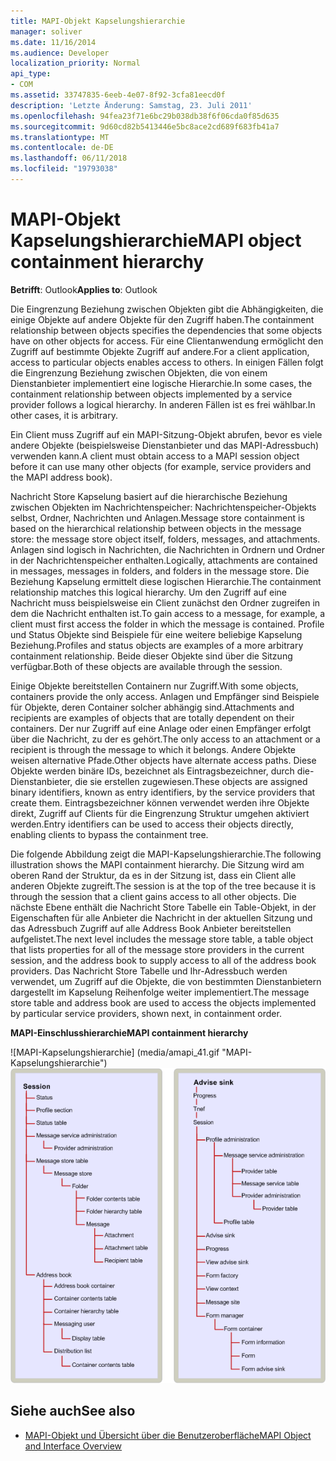 ```yaml
---
title: MAPI-Objekt Kapselungshierarchie
manager: soliver
ms.date: 11/16/2014
ms.audience: Developer
localization_priority: Normal
api_type:
- COM
ms.assetid: 33747835-6eeb-4e07-8f92-3cfa81eecd0f
description: 'Letzte Änderung: Samstag, 23. Juli 2011'
ms.openlocfilehash: 94fea23f71e6bc29b038db38f6f06cda0f85d635
ms.sourcegitcommit: 9d60cd82b5413446e5bc8ace2cd689f683fb41a7
ms.translationtype: MT
ms.contentlocale: de-DE
ms.lasthandoff: 06/11/2018
ms.locfileid: "19793038"
---
```

# <a name="mapi-object-containment-hierarchy"></a><span data-ttu-id="5fab7-103">MAPI-Objekt Kapselungshierarchie</span><span class="sxs-lookup"><span data-stu-id="5fab7-103">MAPI object containment hierarchy</span></span>
  
<span data-ttu-id="5fab7-104">**Betrifft**: Outlook</span><span class="sxs-lookup"><span data-stu-id="5fab7-104">**Applies to**: Outlook</span></span> 
  
<span data-ttu-id="5fab7-105">Die Eingrenzung Beziehung zwischen Objekten gibt die Abhängigkeiten, die einige Objekte auf andere Objekte für den Zugriff haben.</span><span class="sxs-lookup"><span data-stu-id="5fab7-105">The containment relationship between objects specifies the dependencies that some objects have on other objects for access.</span></span> <span data-ttu-id="5fab7-106">Für eine Clientanwendung ermöglicht den Zugriff auf bestimmte Objekte Zugriff auf andere.</span><span class="sxs-lookup"><span data-stu-id="5fab7-106">For a client application, access to particular objects enables access to others.</span></span> <span data-ttu-id="5fab7-107">In einigen Fällen folgt die Eingrenzung Beziehung zwischen Objekten, die von einem Dienstanbieter implementiert eine logische Hierarchie.</span><span class="sxs-lookup"><span data-stu-id="5fab7-107">In some cases, the containment relationship between objects implemented by a service provider follows a logical hierarchy.</span></span> <span data-ttu-id="5fab7-108">In anderen Fällen ist es frei wählbar.</span><span class="sxs-lookup"><span data-stu-id="5fab7-108">In other cases, it is arbitrary.</span></span> 
  
<span data-ttu-id="5fab7-109">Ein Client muss Zugriff auf ein MAPI-Sitzung-Objekt abrufen, bevor es viele andere Objekte (beispielsweise Dienstanbieter und das MAPI-Adressbuch) verwenden kann.</span><span class="sxs-lookup"><span data-stu-id="5fab7-109">A client must obtain access to a MAPI session object before it can use many other objects (for example, service providers and the MAPI address book).</span></span>
  
<span data-ttu-id="5fab7-110">Nachricht Store Kapselung basiert auf die hierarchische Beziehung zwischen Objekten im Nachrichtenspeicher: Nachrichtenspeicher-Objekts selbst, Ordner, Nachrichten und Anlagen.</span><span class="sxs-lookup"><span data-stu-id="5fab7-110">Message store containment is based on the hierarchical relationship between objects in the message store: the message store object itself, folders, messages, and attachments.</span></span> <span data-ttu-id="5fab7-111">Anlagen sind logisch in Nachrichten, die Nachrichten in Ordnern und Ordner in der Nachrichtenspeicher enthalten.</span><span class="sxs-lookup"><span data-stu-id="5fab7-111">Logically, attachments are contained in messages, messages in folders, and folders in the message store.</span></span> <span data-ttu-id="5fab7-112">Die Beziehung Kapselung ermittelt diese logischen Hierarchie.</span><span class="sxs-lookup"><span data-stu-id="5fab7-112">The containment relationship matches this logical hierarchy.</span></span> <span data-ttu-id="5fab7-113">Um den Zugriff auf eine Nachricht muss beispielsweise ein Client zunächst den Ordner zugreifen in dem die Nachricht enthalten ist.</span><span class="sxs-lookup"><span data-stu-id="5fab7-113">To gain access to a message, for example, a client must first access the folder in which the message is contained.</span></span> <span data-ttu-id="5fab7-114">Profile und Status Objekte sind Beispiele für eine weitere beliebige Kapselung Beziehung.</span><span class="sxs-lookup"><span data-stu-id="5fab7-114">Profiles and status objects are examples of a more arbitrary containment relationship.</span></span> <span data-ttu-id="5fab7-115">Beide dieser Objekte sind über die Sitzung verfügbar.</span><span class="sxs-lookup"><span data-stu-id="5fab7-115">Both of these objects are available through the session.</span></span> 
  
<span data-ttu-id="5fab7-116">Einige Objekte bereitstellen Containern nur Zugriff.</span><span class="sxs-lookup"><span data-stu-id="5fab7-116">With some objects, containers provide the only access.</span></span> <span data-ttu-id="5fab7-117">Anlagen und Empfänger sind Beispiele für Objekte, deren Container solcher abhängig sind.</span><span class="sxs-lookup"><span data-stu-id="5fab7-117">Attachments and recipients are examples of objects that are totally dependent on their containers.</span></span> <span data-ttu-id="5fab7-118">Der nur Zugriff auf eine Anlage oder einen Empfänger erfolgt über die Nachricht, zu der es gehört.</span><span class="sxs-lookup"><span data-stu-id="5fab7-118">The only access to an attachment or a recipient is through the message to which it belongs.</span></span> <span data-ttu-id="5fab7-119">Andere Objekte weisen alternative Pfade.</span><span class="sxs-lookup"><span data-stu-id="5fab7-119">Other objects have alternate access paths.</span></span> <span data-ttu-id="5fab7-120">Diese Objekte werden binäre IDs, bezeichnet als Eintragsbezeichner, durch die-Dienstanbieter, die sie erstellen zugewiesen.</span><span class="sxs-lookup"><span data-stu-id="5fab7-120">These objects are assigned binary identifiers, known as entry identifiers, by the service providers that create them.</span></span> <span data-ttu-id="5fab7-121">Eintragsbezeichner können verwendet werden ihre Objekte direkt, Zugriff auf Clients für die Eingrenzung Struktur umgehen aktiviert werden.</span><span class="sxs-lookup"><span data-stu-id="5fab7-121">Entry identifiers can be used to access their objects directly, enabling clients to bypass the containment tree.</span></span> 
  
<span data-ttu-id="5fab7-122">Die folgende Abbildung zeigt die MAPI-Kapselungshierarchie.</span><span class="sxs-lookup"><span data-stu-id="5fab7-122">The following illustration shows the MAPI containment hierarchy.</span></span> <span data-ttu-id="5fab7-123">Die Sitzung wird am oberen Rand der Struktur, da es in der Sitzung ist, dass ein Client alle anderen Objekte zugreift.</span><span class="sxs-lookup"><span data-stu-id="5fab7-123">The session is at the top of the tree because it is through the session that a client gains access to all other objects.</span></span> <span data-ttu-id="5fab7-124">Die nächste Ebene enthält die Nachricht Store Tabelle ein Table-Objekt, in der Eigenschaften für alle Anbieter die Nachricht in der aktuellen Sitzung und das Adressbuch Zugriff auf alle Address Book Anbieter bereitstellen aufgelistet.</span><span class="sxs-lookup"><span data-stu-id="5fab7-124">The next level includes the message store table, a table object that lists properties for all of the message store providers in the current session, and the address book to supply access to all of the address book providers.</span></span> <span data-ttu-id="5fab7-125">Das Nachricht Store Tabelle und Ihr-Adressbuch werden verwendet, um Zugriff auf die Objekte, die von bestimmten Dienstanbietern dargestellt im Kapselung Reihenfolge weiter implementiert.</span><span class="sxs-lookup"><span data-stu-id="5fab7-125">The message store table and address book are used to access the objects implemented by particular service providers, shown next, in containment order.</span></span>
  
<span data-ttu-id="5fab7-126">**MAPI-Einschlusshierarchie**</span><span class="sxs-lookup"><span data-stu-id="5fab7-126">**MAPI containment hierarchy**</span></span>
  
<span data-ttu-id="5fab7-127">![MAPI-Kapselungshierarchie] (media/amapi_41.gif "MAPI-Kapselungshierarchie")</span><span class="sxs-lookup"><span data-stu-id="5fab7-127">![MAPI containment hierarchy](media/amapi_41.gif "MAPI containment hierarchy")</span></span>
  
## <a name="see-also"></a><span data-ttu-id="5fab7-128">Siehe auch</span><span class="sxs-lookup"><span data-stu-id="5fab7-128">See also</span></span>

- [<span data-ttu-id="5fab7-129">MAPI-Objekt und Übersicht über die Benutzeroberfläche</span><span class="sxs-lookup"><span data-stu-id="5fab7-129">MAPI Object and Interface Overview</span></span>](mapi-object-and-interface-overview.md)

